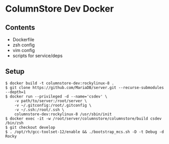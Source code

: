 # ColumnStore Dev Docker

## Contents

- Dockerfile
- zsh config
- vim config
- scripts for service/deps

## Setup

```shell
$ docker build -t columnstore-dev:rockylinux-8 .
$ git clone https://github.com/MariaDB/server.git --recurse-submodules --depth=1
$ docker run --privileged -d --name='csdev' \
    -v path/to/server:/root/server \
    -v ~/.gitconfig:/root/.gitconfig \
    -v ~/.ssh:/root/.ssh \
    columnstore-dev:rockylinux-8 /usr/sbin/init
$ docker exec -it -w /root/server/columnstore/columnstore/build csdev /bin/zsh
$ git checkout develop
$ . /opt/rh/gcc-toolset-12/enable && ./bootstrap_mcs.sh -D -t Debug -d Rocky
```
